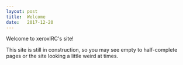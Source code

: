 ```yaml
---
layout: post
title:  Welcome
date:   2017-12-20
---
```


Welcome to xeroxIRC's site!

This site is still in construction, so you may see empty to half-complete pages or the site looking a little weird at times.
